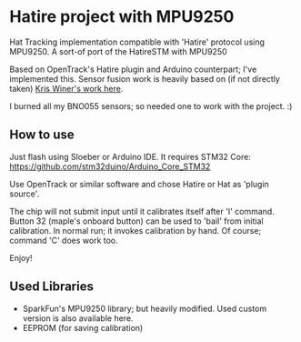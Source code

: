 # Hatire project with MPU9250
Hat Tracking implementation compatible with 'Hatire' protocol using MPU9250. A sort-of port of the HatireSTM with MPU9250

Based on OpenTrack's Hatire plugin and Arduino counterpart; I've implemented this. Sensor fusion work is heavily based on (if not directly taken) [Kris Winer's work here](https://github.com/kriswiner/MPU9250/).
 
I burned all my BNO055 sensors; so needed one to work with the project. :)

## How to use

Just flash using Sloeber or Arduino IDE. It requires STM32 Core: https://github.com/stm32duino/Arduino_Core_STM32

Use OpenTrack or similar software and chose Hatire or Hat as 'plugin source'.

The chip will not submit input until it calibrates itself after 'I' command. Button 32 (maple's onboard button) can be used to 'bail' from initial calibration. In normal run; it invokes calibration by hand. Of course; command 'C' does work too.

Enjoy!


## Used Libraries

* SparkFun's MPU9250 library; but heavily modified. Used custom version is also available here.
* EEPROM (for saving calibration)

